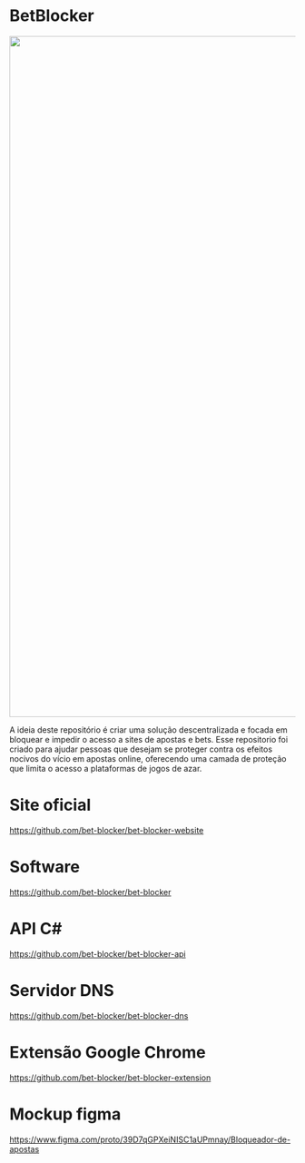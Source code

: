 # BetBlocker

<p align="center">
  <img src="https://github.com/user-attachments/assets/7efbc8f9-8fe4-429e-8bae-1c6efa3a4453" alt="screen-home" width="1200">
</p>

A ideia deste repositório é criar uma solução descentralizada e focada em bloquear e impedir o acesso a sites de apostas e bets. Esse repositorio foi criado para ajudar pessoas que desejam se proteger contra os efeitos nocivos do vício em apostas online, oferecendo uma camada de proteção que limita o acesso a plataformas de jogos de azar.

# Site oficial
https://github.com/bet-blocker/bet-blocker-website

# Software
https://github.com/bet-blocker/bet-blocker

# API C#
https://github.com/bet-blocker/bet-blocker-api

# Servidor DNS
https://github.com/bet-blocker/bet-blocker-dns

# Extensão Google Chrome
https://github.com/bet-blocker/bet-blocker-extension

# Mockup figma
https://www.figma.com/proto/39D7qGPXeiNISC1aUPmnay/Bloqueador-de-apostas

